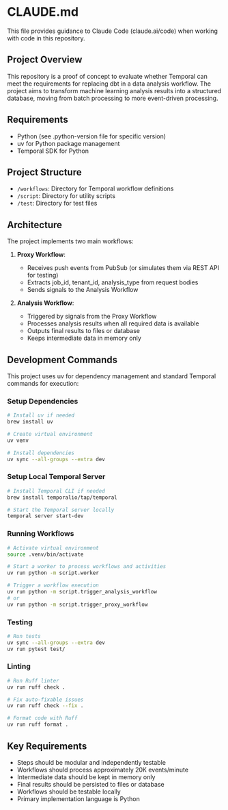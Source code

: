 # CLAUDE.md

This file provides guidance to Claude Code (claude.ai/code) when working with code in this repository.

## Project Overview

This repository is a proof of concept to evaluate whether Temporal can meet the requirements for replacing dbt in a data analysis workflow. The project aims to transform machine learning analysis results into a structured database, moving from batch processing to more event-driven processing.

## Requirements

- Python (see .python-version file for specific version)
- uv for Python package management
- Temporal SDK for Python

## Project Structure

- `/workflows`: Directory for Temporal workflow definitions
- `/script`: Directory for utility scripts
- `/test`: Directory for test files

## Architecture

The project implements two main workflows:

1. **Proxy Workflow**: 
   - Receives push events from PubSub (or simulates them via REST API for testing)
   - Extracts job_id, tenant_id, analysis_type from request bodies
   - Sends signals to the Analysis Workflow

2. **Analysis Workflow**:
   - Triggered by signals from the Proxy Workflow
   - Processes analysis results when all required data is available
   - Outputs final results to files or database
   - Keeps intermediate data in memory only

## Development Commands

This project uses uv for dependency management and standard Temporal commands for execution:

### Setup Dependencies

```bash
# Install uv if needed
brew install uv

# Create virtual environment
uv venv

# Install dependencies
uv sync --all-groups --extra dev
```

### Setup Local Temporal Server

```bash
# Install Temporal CLI if needed
brew install temporalio/tap/temporal

# Start the Temporal server locally
temporal server start-dev
```

### Running Workflows

```bash
# Activate virtual environment
source .venv/bin/activate

# Start a worker to process workflows and activities
uv run python -m script.worker

# Trigger a workflow execution
uv run python -m script.trigger_analysis_workflow
# or
uv run python -m script.trigger_proxy_workflow
```

### Testing

```bash
# Run tests
uv sync --all-groups --extra dev
uv run pytest test/
```

### Linting

```bash
# Run Ruff linter
uv run ruff check .

# Fix auto-fixable issues
uv run ruff check --fix .

# Format code with Ruff
uv run ruff format .
```

## Key Requirements

- Steps should be modular and independently testable
- Workflows should process approximately 20K events/minute
- Intermediate data should be kept in memory only
- Final results should be persisted to files or database
- Workflows should be testable locally
- Primary implementation language is Python
